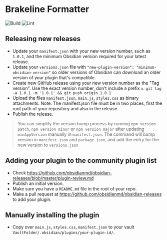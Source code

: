 # Brakeline Formatter

![Build](https://github.com/patriacaelum/brakeline-formatter/actions/workflows/build.yml/badge.svg)
![Lint](https://github.com/patriacaelum/brakeline-formatter/actions/workflows/lint_test_coverage.yml/badge.svg)

## Releasing new releases

- Update your `manifest.json` with your new version number, such as `1.0.1`,
  and the minimum Obsidian version required for your latest release.
- Update your `versions.json` file with
  `"new-plugin-version": "minimum-obsidian-version"` so older versions of
  Obsidian can download an older version of your plugin that's compatible.
- Create new GitHub release using your new version number as the "Tag version".
  Use the exact version number, don't include a prefix `v`.
  `git tag -a 1.0.1 -m '1.0.1' && git push origin 1.0.1`
- Upload the files `manifest.json`, `main.js`, `styles.css` as binary
  attachments. Note: The manifest.json file must be in two places, first the
  root path of your repository and also in the release.
- Publish the release.

> You can simplify the version bump process by running `npm version patch`,
  `npm version minor` or `npm version major` after updating `minAppVersion`
  manually in `manifest.json`.
> The command will bump version in `manifest.json` and `package.json`, and add
  the entry for the new version to `versions.json`

## Adding your plugin to the community plugin list

- Check https://github.com/obsidianmd/obsidian-releases/blob/master/plugin-review.md
- Publish an initial version.
- Make sure you have a `README.md` file in the root of your repo.
- Make a pull request at https://github.com/obsidianmd/obsidian-releases to add
  your plugin.

## Manually installing the plugin

- Copy over `main.js`, `styles.css`, `manifest.json` to your vault
  `VaultFolder/.obsidian/plugins/your-plugin-id/`.
